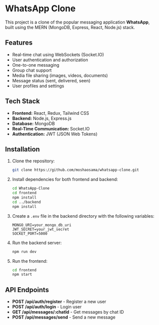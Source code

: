 # WhatsApp Clone

This project is a clone of the popular messaging application **WhatsApp**, built using the MERN (MongoDB, Express, React, Node.js) stack.

## Features
- Real-time chat using WebSockets (Socket.IO)
- User authentication and authorization
- One-to-one messaging
- Group chat support
- Media file sharing (images, videos, documents)
- Message status (sent, delivered, seen)
- User profiles and settings

## Tech Stack
- **Frontend:** React, Redux, Tailwind CSS
- **Backend:** Node.js, Express.js
- **Database:** MongoDB
- **Real-Time Communication:** Socket.IO
- **Authentication:** JWT (JSON Web Tokens)

## Installation

1. Clone the repository:
    ```bash
    git clone https://github.com/moshaosama/whatsapp-clone.git
    ```
2. Install dependencies for both frontend and backend:
    ```bash
    cd WhatsApp-Clone
    cd frontend
    npm install
    cd ../backend
    npm install
    ```
3. Create a `.env` file in the backend directory with the following variables:
    ```env
    MONGO_URI=your_mongo_db_uri
    JWT_SECRET=your_jwt_secret
    SOCKET_PORT=5000
    ```
4. Run the backend server:
    ```bash
    npm run dev
    ```
5. Run the frontend:
    ```bash
    cd frontend
    npm start
    ```

## API Endpoints
- **POST /api/auth/register** - Register a new user
- **POST /api/auth/login** - Login user
- **GET /api/messages/:chatId** - Get messages by chat ID
- **POST /api/messages/send** - Send a new message
